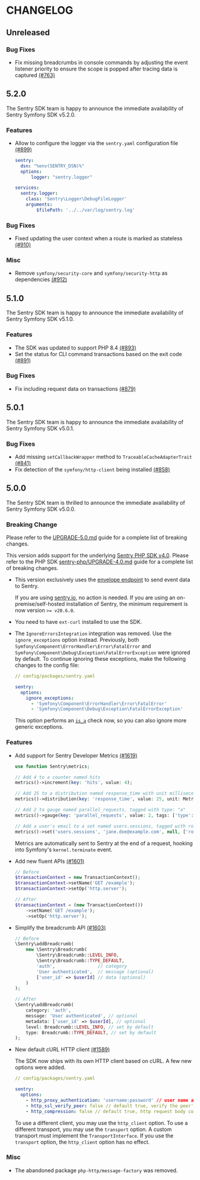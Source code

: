 # CHANGELOG

## Unreleased

### Bug Fixes

- Fix missing breadcrumbs in console commands by adjusting the event listener priority to ensure the scope is popped after tracing data is captured [(#763)](https://github.com/getsentry/sentry-symfony/issues/763)

## 5.2.0

The Sentry SDK team is happy to announce the immediate availability of Sentry Symfony SDK v5.2.0.

### Features

- Allow to configure the logger via the `sentry.yaml` configuration file [(#899)](https://github.com/getsentry/sentry-symfony/pull/899)

  ```yaml
  sentry:
    dsn: "%env(SENTRY_DSN)%"
    options:
        logger: "sentry.logger"

  services:
    sentry.logger:
      class: 'Sentry\Logger\DebugFileLogger'
      arguments:
          $filePath: '../../var/log/sentry.log'
  ```

### Bug Fixes

- Fixed updating the user context when a route is marked as stateless [(#910)](https://github.com/getsentry/sentry-symfony/pull/910)

### Misc

- Remove `symfony/security-core` and `symfony/security-http` as dependencies [(#912)](https://github.com/getsentry/sentry-symfony/pull/912)

## 5.1.0

The Sentry SDK team is happy to announce the immediate availability of Sentry Symfony SDK v5.1.0.

### Features

- The SDK was updated to support PHP 8.4 [(#893)](https://github.com/getsentry/sentry-symfony/pull/893)
- Set the status for CLI command transactions based on the exit code [(#891)](https://github.com/getsentry/sentry-symfony/pull/891)

### Bug Fixes

- Fix including request data on transactions  [(#879)](https://github.com/getsentry/sentry-symfony/pull/879)

## 5.0.1

The Sentry SDK team is happy to announce the immediate availability of Sentry Symfony SDK v5.0.1.

### Bug Fixes

- Add missing `setCallbackWrapper` method to `TraceableCacheAdapterTrait` [(#841)](https://github.com/getsentry/sentry-symfony/pull/841)
- Fix detection of the `symfony/http-client` being installed [(#858)](https://github.com/getsentry/sentry-symfony/pull/858)

## 5.0.0

The Sentry SDK team is thrilled to announce the immediate availability of Sentry Symfony SDK v5.0.0.

### Breaking Change

Please refer to the [UPGRADE-5.0.md](https://github.com/getsentry/sentry-symfony/blob/master/UPGRADE-5.0.md) guide for a complete list of breaking changes.

This version adds support for the underlying [Sentry PHP SDK v4.0](https://github.com/getsentry/sentry-php).
Please refer to the PHP SDK [sentry-php/UPGRADE-4.0.md](https://github.com/getsentry/sentry-php/blob/master/UPGRADE-4.0.md) guide for a complete list of breaking changes.

- This version exclusively uses the [envelope endpoint](https://develop.sentry.dev/sdk/envelopes/) to send event data to Sentry.

  If you are using [sentry.io](https://sentry.io), no action is needed.
  If you are using an on-premise/self-hosted installation of Sentry, the minimum requirement is now version `>= v20.6.0`.

- You need to have `ext-curl` installed to use the SDK.

- The `IgnoreErrorsIntegration` integration was removed. Use the `ignore_exceptions` option instead.
  Previously, both `Symfony\Component\ErrorHandler\Error\FatalError` and `Symfony\Component\Debug\Exception\FatalErrorException` were ignored by default.
  To continue ignoring these exceptions, make the following changes to the config file:

  ```yaml
  // config/packages/sentry.yaml

  sentry:
    options:
      ignore_exceptions:
        - 'Symfony\Component\ErrorHandler\Error\FatalError'
        - 'Symfony\Component\Debug\Exception\FatalErrorException'
  ```

  This option performs an [`is_a`](https://www.php.net/manual/en/function.is-a.php) check now, so you can also ignore more generic exceptions.

### Features

- Add support for Sentry Developer Metrics [(#1619)](https://github.com/getsentry/sentry-php/pull/1619)

  ```php
  use function Sentry\metrics;

  // Add 4 to a counter named hits
  metrics()->increment(key: 'hits', value: 4);

  // Add 25 to a distribution named response_time with unit milliseconds
  metrics()->distribution(key: 'response_time', value: 25, unit: MetricsUnit::millisecond());

  // Add 2 to gauge named parallel_requests, tagged with type: "a"
  metrics()->gauge(key: 'parallel_requests', value: 2, tags: ['type': 'a']);

  // Add a user's email to a set named users.sessions, tagged with role: "admin"
  metrics()->set('users.sessions', 'jane.doe@example.com', null, ['role' => User::admin()]);
  ```

  Metrics are automatically sent to Sentry at the end of a request, hooking into Symfony's `kernel.terminate` event.

- Add new fluent APIs [(#1601)](https://github.com/getsentry/sentry-php/pull/1601)

  ```php
  // Before
  $transactionContext = new TransactionContext();
  $transactionContext->setName('GET /example');
  $transactionContext->setOp('http.server');

  // After
  $transactionContext = (new TransactionContext())
      ->setName('GET /example');
      ->setOp('http.server');
  ```

- Simplify the breadcrumb API [(#1603)](https://github.com/getsentry/sentry-php/pull/1603)

  ```php
  // Before
  \Sentry\addBreadcrumb(
      new \Sentry\Breadcrumb(
          \Sentry\Breadcrumb::LEVEL_INFO,
          \Sentry\Breadcrumb::TYPE_DEFAULT,
          'auth',                // category
          'User authenticated',  // message (optional)
          ['user_id' => $userId] // data (optional)
      )
  );

  // After
  \Sentry\addBreadcrumb(
      category: 'auth',
      message: 'User authenticated', // optional
      metadata: ['user_id' => $userId], // optional
      level: Breadcrumb::LEVEL_INFO, // set by default
      type: Breadcrumb::TYPE_DEFAULT, // set by default
  );
  ```

- New default cURL HTTP client [(#1589)](https://github.com/getsentry/sentry-php/pull/1589)

  The SDK now ships with its own HTTP client based on cURL. A few new options were added.

  ```yaml
  // config/packages/sentry.yaml

  sentry:
    options:
      - http_proxy_authentication: 'username:password' // user name and password to use for proxy authentication
      - http_ssl_verify_peer: false // default true, verify the peer's SSL certificate
      - http_compression: false // default true, http request body compression
  ```

  To use a different client, you may use the `http_client` option.
  To use a different transport, you may use the `transport` option. A custom transport must implement the `TransportInterface`.
  If you use the `transport` option, the `http_client` option has no effect.

### Misc

- The abandoned package `php-http/message-factory` was removed.
